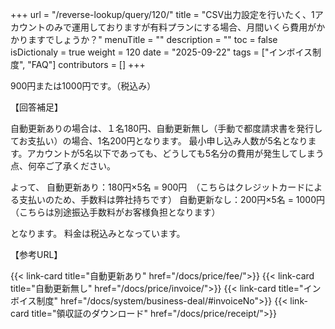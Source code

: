 +++
url = "/reverse-lookup/query/120/"
title = "CSV出力設定を行いたく、1アカウントのみで運用しておりますが有料プランにする場合、月間いくら費用がかかりますでしょうか？"
menuTitle = ""
description = ""
toc = false
isDictionaly = true
weight = 120
date = "2025-09-22"
tags = ["インボイス制度", "FAQ"] 
contributors = []
+++

900円または1000円です。（税込み）

【回答補足】

自動更新ありの場合は、１名180円、自動更新無し（手動で都度請求書を発行してお支払い）の場合、1名200円となります。
最小申し込み人数が5名となります。アカウントが5名以下であっても、どうしても5名分の費用が発生してしまう点、何卒ご了承ください。

よって、
自動更新あり：180円×5名 = 900円　（こちらはクレジットカードによる支払いのため、手数料は弊社持ちです）
自動更新なし：200円×5名 = 1000円　（こちらは別途振込手数料がお客様負担となります）

となります。
料金は税込みとなっています。

【参考URL】

{{< link-card title="自動更新あり"  href="/docs/price/fee/">}}
{{< link-card title="自動更新無し"  href="/docs/price/invoice/">}}
{{< link-card title="インボイス制度"  href="/docs/system/business-deal/#invoiceNo">}}
{{< link-card title="領収証のダウンロード"  href="/docs/price/receipt/">}}
